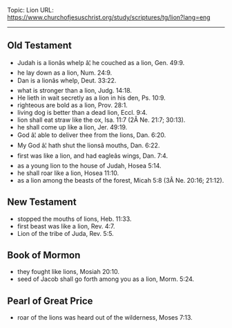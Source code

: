 Topic: Lion
URL: https://www.churchofjesuschrist.org/study/scriptures/tg/lion?lang=eng

---

## Old Testament

- Judah is a lionâs whelp â¦ he couched as a lion, Gen. 49:9.
- he lay down as a lion, Num. 24:9.
- Dan is a lionâs whelp, Deut. 33:22.
- what is stronger than a lion, Judg. 14:18.
- He lieth in wait secretly as a lion in his den, Ps. 10:9.
- righteous are bold as a lion, Prov. 28:1.
- living dog is better than a dead lion, Eccl. 9:4.
- lion shall eat straw like the ox, Isa. 11:7 (2Â Ne. 21:7; 30:13).
- he shall come up like a lion, Jer. 49:19.
- God â¦ able to deliver thee from the lions, Dan. 6:20.
- My God â¦ hath shut the lionsâ mouths, Dan. 6:22.
- first was like a lion, and had eagleâs wings, Dan. 7:4.
- as a young lion to the house of Judah, Hosea 5:14.
- he shall roar like a lion, Hosea 11:10.
- as a lion among the beasts of the forest, Micah 5:8 (3Â Ne. 20:16; 21:12).

## New Testament

- stopped the mouths of lions, Heb. 11:33.
- first beast was like a lion, Rev. 4:7.
- Lion of the tribe of Juda, Rev. 5:5.

## Book of Mormon

- they fought like lions, Mosiah 20:10.
- seed of Jacob shall go forth among you as a lion, Morm. 5:24.

## Pearl of Great Price

- roar of the lions was heard out of the wilderness, Moses 7:13.

